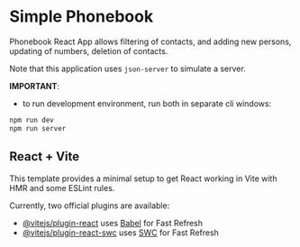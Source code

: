 # Simple Phonebook

Phonebook React App allows filtering of contacts, and adding new persons, updating of numbers, deletion of contacts.

Note that this application uses `json-server` to simulate a server.

**IMPORTANT**: 
* to run development environment, run both in separate cli windows:
```bash
npm run dev
npm run server
```

## React + Vite

This template provides a minimal setup to get React working in Vite with HMR and some ESLint rules.

Currently, two official plugins are available:

- [@vitejs/plugin-react](https://github.com/vitejs/vite-plugin-react/blob/main/packages/plugin-react/README.md) uses [Babel](https://babeljs.io/) for Fast Refresh
- [@vitejs/plugin-react-swc](https://github.com/vitejs/vite-plugin-react-swc) uses [SWC](https://swc.rs/) for Fast Refresh
